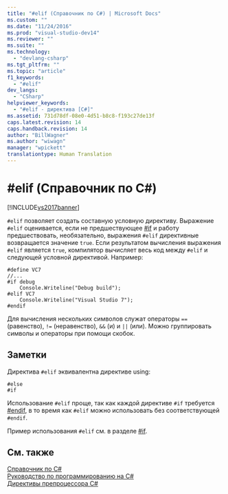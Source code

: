 ```yaml
---
title: "#elif (Справочник по C#) | Microsoft Docs"
ms.custom: ""
ms.date: "11/24/2016"
ms.prod: "visual-studio-dev14"
ms.reviewer: ""
ms.suite: ""
ms.technology: 
  - "devlang-csharp"
ms.tgt_pltfrm: ""
ms.topic: "article"
f1_keywords: 
  - "#elif"
dev_langs: 
  - "CSharp"
helpviewer_keywords: 
  - "#elif - директива [C#]"
ms.assetid: 731d78df-08e0-4d51-b8c8-f193c27de13f
caps.latest.revision: 14
caps.handback.revision: 14
author: "BillWagner"
ms.author: "wiwagn"
manager: "wpickett"
translationtype: Human Translation
---
```

# #elif (Справочник по C#)
[!INCLUDE[vs2017banner](../../../csharp/includes/vs2017banner.md)]

`#elif` позволяет создать составную условную директиву.  Выражение `#elif` оценивается, если не предшествующее [\#if](../../../csharp/language-reference/preprocessor-directives/preprocessor-if.md) и работу предшествовать, необязательно, выражения `#elif` директивные возвращается значение `true`.  Если результатом вычисления выражения `#elif` является `true`, компилятор вычисляет весь код между `#elif` и следующей условной директивой.  Например:  
  
```  
#define VC7  
//...  
#if debug  
    Console.Writeline("Debug build");  
#elif VC7  
    Console.Writeline("Visual Studio 7");  
#endif  
```  
  
 Для вычисления нескольких символов служат операторы `==` \(равенство\), `!=` \(неравенство\), `&&` \(и\) и `||` \(или\).  Можно группировать символы и операторы при помощи скобок.  
  
## Заметки  
 Директива `#elif` эквивалентна директиве using:  
  
```  
#else  
#if  
```  
  
 Использование `#elif` проще, так как каждой директиве `#if` требуется [\#endif](../../../csharp/language-reference/preprocessor-directives/preprocessor-endif.md), в то время как `#elif` можно использовать без соответствующей `#endif`.  
  
 Пример использования `#elif` см. в разделе [\#if](../../../csharp/language-reference/preprocessor-directives/preprocessor-if.md).  
  
## См. также  
 [Справочник по C\#](../../../csharp/language-reference/index.md)   
 [Руководство по программированию на C\#](../../../csharp/programming-guide/index.md)   
 [Директивы препроцессора C\#](../../../csharp/language-reference/preprocessor-directives/index.md)